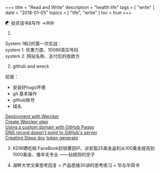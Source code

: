+++
title = "Read and Write"
description = "health life"
tags = [
    "write"
]
date = "2018-01-05"
topics = [
    "life",
    "write"
]
toc = true
+++

☯ 投资读书&写作 →iRW 

1. 
System 1和2的第一次实战：</br>
system 1. 优惠力度、10086真实号码</br>
system 2. 网站名称、支付后的收款方

2. github and wreck

前提：

- 安装好hugo环境
- git 基本操作
- github账号
- 域名

[Deployment with Wercker](https://gohugo.io/hosting-and-deployment/deployment-with-wercker/)</br>
[Create Wercker step](https://app.wercker.com/applications/create-step)</br>
[Using a custom domain with GitHub Pages](https://help.github.com/articles/using-a-custom-domain-with-github-pages/)</br>
[DNS record doesn't point to GitHub's server](https://help.github.com/articles/troubleshooting-custom-domains/#dns-configuration-errors)</br>
[Creating Steps doc](http://devcenter.wercker.com/docs/steps/creating-steps)
[token generate](https://help.github.com/articles/creating-a-personal-access-token-for-the-command-line/)

3. KDW晒吃相
FaceBook封锁莆田IP、派安盈25美金返利从100美金提高到1000美金、撸羊毛专业
——钻规则的空子

4. 湖畔大学文章思考回复 + 产品思维30讲的思考练习 + 华与华简书